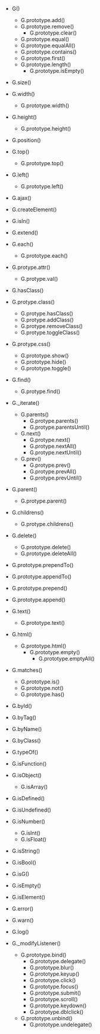
- G()
	- G.prototype.add()
	- G.prototype.remove()
		- G.prototype.clear()
	- G.prototype.equal()
	- G.prototype.equalAll()
	- G.prototype.contains()
	- G.prototype.first()
	- G.prototype.length()
		- G.prototype.isEmpty()

- G.size()
- G.width()
	- G.prototype.width()
- G.height()
	- G.prototype.height()


- G.position()
- G.top()
	- G.prototype.top()
- G.left()
	- G.prototype.left()

- G.ajax()
- G.createElement()
- G.isIn()
- G.extend()
- G.each()
	- G.prototype.each()

- G.protype.attr()
	- G.protype.val()

- G.hasClass()
- G.protype.class()
	- G.protype.hasClass()
	- G.protype.addClass()
	- G.protype.removeClass()
	- G.protype.toggleClass()
- G.protype.css()
	- G.prototype.show()
	- G.prototype.hide()
	- G.prototype.toggle()

- G.find()
	- G.protype.find()
- G._iterate()
	- G.parents()
		- G.protype.parents()
		- G.protype.parentsUntil()
	- G.next()
		- G.protype.next()
		- G.protype.nextAll()
		- G.protype.nextUntil()
	- G.prev()
		- G.protype.prev()
		- G.protype.prevAll()
		- G.protype.prevUntil()
- G.parent()
	- G.protype.parent()
- G.childrens()
	- G.protype.childrens()
- G.delete()
	- G.prototype.delete()
	- G.prototype.deleteAll()


- G.prototype.prependTo()
- G.prototype.appendTo()
- G.prototype.prepend()
- G.prototype.append()

- G.text()
	- G.prototype.text()
- G.html()
	- G.prototype.html()
		- G.prototype.empty()
			- G.prototype.emptyAll()

- G.matches()
	- G.prototype.is()
	- G.prototype.not()
	- G.prototype.has()

- G.byId()
- G.byTag()
- G.byName()
- G.byClass()

- G.typeOf()
- G.isFunction()
- G.isObject()
	- G.isArray()
- G.isDefined()
- G.isUndefined()
- G.isNumber()
	- G.isInt()
	- G.isFloat()
- G.isString()
- G.isBool()
- G.isG()
- G.isEmpty()
- G.isElement()


- G.error()
- G.warn()
- G.log()


- G._modifyListener()
	- G.prototype.bind()
		- G.prototype.delegate()
		- G.prototype.blur()
		- G.prototype.keyup()
		- G.prototype.click()
		- G.prototype.focus()
		- G.prototype.submit()
		- G.prototype.scroll()
		- G.prototype.keydown()
		- G.prototype.dblclick()
	- G.prototype.unbind()
		- G.prototype.undelegate()